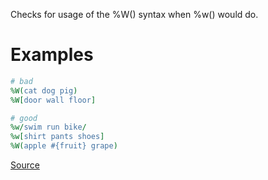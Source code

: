
Checks for usage of the %W() syntax when %w() would do.

# Examples

```ruby
# bad
%W(cat dog pig)
%W[door wall floor]

# good
%w/swim run bike/
%w[shirt pants shoes]
%W(apple #{fruit} grape)
```

[Source](http://www.rubydoc.info/gems/rubocop/RuboCop/Cop/Style/RedundantCapitalW)